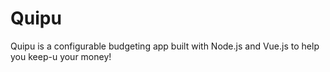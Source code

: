 # Quipu

Quipu is a configurable budgeting app built with Node.js and Vue.js to help you keep-u your money!
